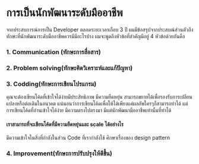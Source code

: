 # การเป็นนักพัฒนาระดับมืออาชีพ
จากประสบการณ์การเป็น Developer ตลอดระยะเวลาเกือบ 3 ปี ผมมีข้อสรุปจากประสบณ์ส่วนตัวถึงทักษะที่นักพัฒนาระดับมืออาชีพควรมีมีอะไรบ้าง
ผมจะพูดถึงหัวข้อที่สำคัญมีอยู่ 4 หัวข้อด้วยกันคือ
### 1. Communication (ทักษะการสื่อสาร)

### 2. Problem solving(ทักษะคิดวิเคราะห์และแก้ปัญหา)

### 3. Codding(ทักษะการเขียนโปรแกรม)

  คุณจะต้องเขียนโค้ดที่เข้าใจได้ง่ายมีประสิทธิภาพ มีความยืดหยุ่น สามารถขยายได้เพื่อรองรับการเปลียนแปลงหรือต่อเติมในอนาคต แน่นอนว่าการเขียนโค้ดเพื่อให้ได้เพียงแค่ผลลัพใครๆก็สามารถทำได้ แต่การเขียนโค้ดที่อ่านเข้าใจได้ง่าย มีความตรงไปตรงมา มีแต่นักพัฒนามืออาชีพเท่านั้นที่ทำได้ 
  
#### เราสามารถที่จะเขียนโค้ดที่มีความยืดหยุ่นและ scale ได้อย่างไร

  มีความเข้าใจในสิ่งที่กำลังในส่วน Code ที่เรากำลังใช้ ศึกษาเรื่องของ design pattern

### 4. Improvement(ทักษะการปรับปรุงให้ดีขึ้น)

 
